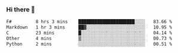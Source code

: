 ### Hi there 👋

<!--
**gustavkrist/gustavkrist** is a ✨ _special_ ✨ repository because its `README.md` (this file) appears on your GitHub profile.

Here are some ideas to get you started:

- 🔭 I’m currently working on ...
- 🌱 I’m currently learning ...
- 👯 I’m looking to collaborate on ...
- 🤔 I’m looking for help with ...
- 💬 Ask me about ...
- 📫 How to reach me: ...
- 😄 Pronouns: ...
- ⚡ Fun fact: ...
-->

<!--START_SECTION:waka-->

```txt
F#         8 hrs 3 mins    █████████████████████░░░░   83.66 %
Markdown   1 hr 3 mins     ██▓░░░░░░░░░░░░░░░░░░░░░░   10.95 %
C          23 mins         █░░░░░░░░░░░░░░░░░░░░░░░░   04.14 %
Other      4 mins          ▒░░░░░░░░░░░░░░░░░░░░░░░░   00.73 %
Python     2 mins          ░░░░░░░░░░░░░░░░░░░░░░░░░   00.51 %
```

<!--END_SECTION:waka-->
